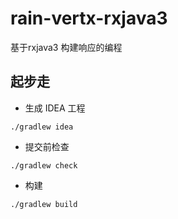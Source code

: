 # rain-vertx-rxjava3

基于rxjava3 构建响应的编程

## 起步走

* 生成 IDEA 工程

```shell
./gradlew idea
```

* 提交前检查

```shell
./gradlew check
```

* 构建

```shell
./gradlew build
```
